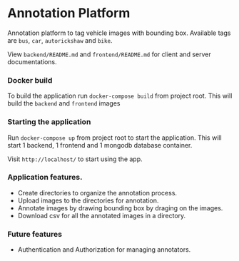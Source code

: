 # Annotation Platform

Annotation platform to tag vehicle images with bounding box. Available tags are `bus`, `car`, `autorickshaw` and `bike`.

View `backend/README.md` and `frontend/README.md` for client and server documentations.

### Docker build

To build the application run `docker-compose build` from project root. This will build the `backend` and `frontend` images

### Starting the application

Run `docker-compose up` from project root to start the application. This will start 1 backend, 1 frontend and 1 mongodb database container.

Visit `http://localhost/` to start using the app.

### Application features.

- Create directories to organize the annotation process.
- Upload images to the directories for annotation.
- Annotate images by drawing bounding box by draging on the images.
- Download csv for all the annotated images in a directory.

### Future features

- Authentication and Authorization for managing annotators.
